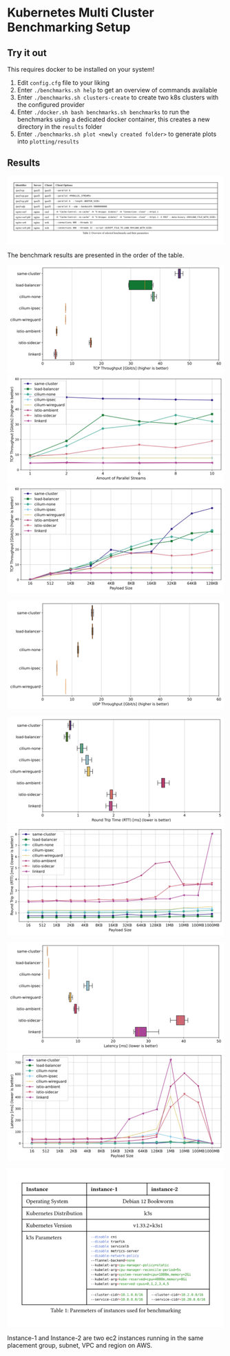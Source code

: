 # Kubernetes Multi Cluster Benchmarking Setup

## Try it out

This requires docker to be installed on your system!

1. Edit `config.cfg` file to your liking
2. Enter `./benchmarks.sh help` to get an overview of commands available
3. Enter `./benchmarks.sh clusters-create` to create two k8s clusters with the configured provider
4. Enter `./docker.sh bash benchmarks.sh benchmarks` to run the benchmarks using a dedicated docker container, this creates a new directory in the `results` folder
5. Enter `./benchmarks.sh plot <newly created folder>` to generate plots into `plotting/results`

## Results

![Benchmarks done](./assets/benchmarks.svg)

The benchmark results are presented in the order of the table.

![Comparison of TCP Throughput](./assets/iperf-tcp-benchmark.svg)
![Comparison of TCP Throughput with different amount of parallel streams](./assets/iperf-tcp-par-comparison.svg)
![Comparison of TCP Throughput with different payload sizes](./assets/iperf-tcp-pld-comparison.svg)

![Comparison of UDP Throughput](./assets/iperf-udp-benchmark.svg)

![Comparison of HTTP Latency for single requests](./assets/nginx-curl-benchmark.svg)
![Comparison of HTTP Latency for single requests with different payload sizes](./assets/nginx-curl-pld-comparison.svg)

![Comparison of HTTP Latency for many requests](./assets/nginx-wrk-benchmark.svg)
![Comparison of HTTP Latency for many requests with different payload sizes](./assets/nginx-wrk-pld-comparison.svg)

![Instance settings](./assets/settings.svg)

Instance-1 and Instance-2 are two ec2 instances running in the same placement group, subnet, VPC and region on AWS.
